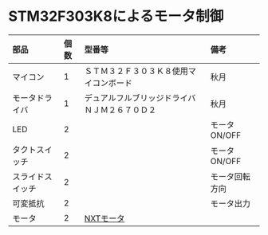 STM32F303K8によるモータ制御
===

|部品|個数|型番等|備考|
|:---|:---|:---|:---|
|マイコン|1|ＳＴＭ３２Ｆ３０３Ｋ８使用マイコンボード|秋月|
|モータドライバ|1|デュアルフルブリッジドライバ　ＮＪＭ２６７０Ｄ２|秋月|
|LED|2||モータON/OFF|
|タクトスイッチ|2||モータON/OFF|
|スライドスイッチ|2||モータ回転方向|
|可変抵抗|2||モータ出力|
|モータ|2|[NXTモータ](http://tabrain.jp/LEGO/9797_LME_UserGuide.pdf)||
